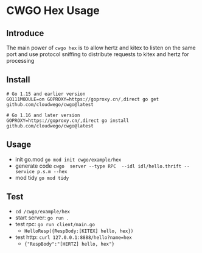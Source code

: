 # CWGO Hex Usage

## Introduce
The main power of `cwgo hex` is to allow hertz and kitex to listen on the same port and use protocol sniffing to distribute requests to kitex and hertz for processing
## Install
```
# Go 1.15 and earlier version
GO111MODULE=on GOPROXY=https://goproxy.cn/,direct go get github.com/cloudwego/cwgo@latest

# Go 1.16 and later version
GOPROXY=https://goproxy.cn/,direct go install github.com/cloudwego/cwgo@latest
```
## Usage
- init go.mod `go mod init cwgo/example/hex`
- generate code `cwgo  server --type RPC  --idl idl/hello.thrift --service p.s.m --hex`
- mod tidy `go mod tidy`

## Test
- `cd /cwgo/example/hex`
- start server: `go run .`
- test rpc: `go run client/main.go`
  - `HelloResp({RespBody:[KITEX] hello, hex})`
- test http: `curl 127.0.0.1:8888/hello?name=hex`
  - `{"RespBody":"[HERTZ] hello, hex"}`